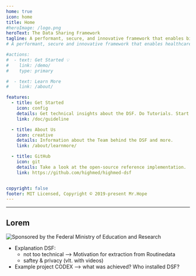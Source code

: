```yaml
---
home: true
icon: home
title: Home
#heroImage: /logo.png
heroText: The Data Sharing Framework
tagline: A performant, secure, and innovative framework that enables biomedical researchers to extract value from routine data. 
# A performant, secure and innovative framework that enables healthcare data exchange across organizational boundaries. 

#actions:
#  - text: Get Started 💡
#    link: /demo/
#    type: primary

#  - text: Learn More
#    link: /about/

features:
  - title: Get Started 
    icon: config
    details: Get technical insights about the DSF. Do Tutorials. Start Coding 
    link: /doc/guideline

  - title: About Us
    icon: creative
    details: Information about the Team behind the DSF and more.
    link: /about/learnmore/

  - title: GitHub
    icon: git
    details: Take a look at the open-source reference implementation.
    link: https://github.com/highmed/highmed-dsf


copyright: false
footer: MIT Licensed, Copyright © 2019-present Mr.Hope
---
```

---
## Lorem

![Sponsored by the Federal Ministry of Education and Research ](/bmbf.svg)
- Explanation DSF:
    - not too technical —> Motivation for extraction from Routinedata
    - saftey & privacy (vlt. with videos)
- Example project CODEX —> what was achieved? Who installed DSF?